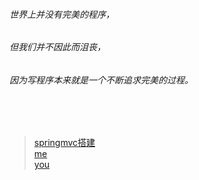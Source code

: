 ###### 世界上并没有完美的程序，

###### 但我们并不因此而沮丧，

###### 因为写程序本来就是一个不断追求完美的过程。

</br>
</br>


> <a href="./article/java/springmvc/springmvc搭建.html">springmvc搭建</a></br>
> <a href="./article/me.html">me</a></br>
> <a href="./article/you.html">you</a></br>